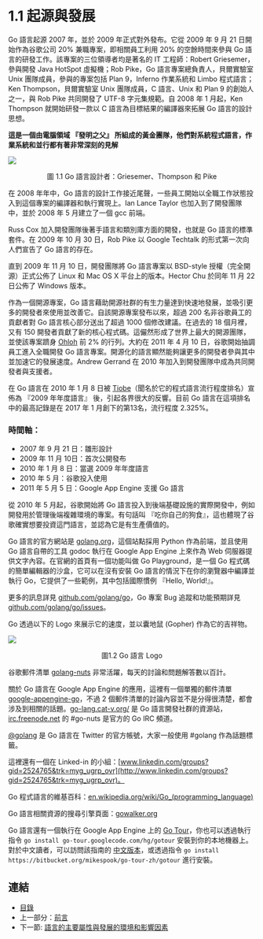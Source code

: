 # 1.1 起源與發展

Go 語言起源 2007 年，並於 2009 年正式對外發布。它從 2009 年 9 月 21 日開始作為谷歌公司 20% 兼職專案，即相關員工利用 20% 的空餘時間來參與 Go 語言的研發工作。該專案的三位領導者均是著名的 IT 工程師：Robert Griesemer，參與開發 Java HotSpot 虛擬機；Rob Pike，Go 語言專案總負責人，貝爾實驗室 Unix 團隊成員，參與的專案包括 Plan 9，Inferno 作業系統和 Limbo 程式語言；Ken Thompson，貝爾實驗室 Unix 團隊成員，C 語言、Unix 和 Plan 9 的創始人之一，與 Rob Pike 共同開發了 UTF-8 字元集規範。自 2008 年 1 月起，Ken Thompson 就開始研發一款以 C 語言為目標結果的編譯器來拓展 Go 語言的設計思想。

**這是一個由電腦領域 『發明之父』 所組成的黃金團隊，他們對系統程式語言，作業系統和並行都有著非常深刻的見解**

![](images/1.1.designers_of_Go.jpg?raw=true)

<center>圖 1.1 Go 語言設計者：Griesemer、Thompson 和 Pike</center>

在 2008 年年中，Go 語言的設計工作接近尾聲，一些員工開始以全職工作狀態投入到這個專案的編譯器和執行實現上。Ian Lance Taylor 也加入到了開發團隊中，並於 2008 年 5 月建立了一個 gcc 前端。

Russ Cox 加入開發團隊後著手語言和類別庫方面的開發，也就是 Go 語言的標準套件。在 2009 年 10 月 30 日，Rob Pike 以 Google Techtalk 的形式第一次向人們宣告了 Go 語言的存在。

直到 2009 年 11 月 10 日，開發團隊將 Go 語言專案以 BSD-style 授權（完全開源）正式公佈了 Linux 和 Mac OS X 平台上的版本。Hector Chu 於同年 11 月 22 日公佈了 Windows 版本。

作為一個開源專案，Go 語言藉助開源社群的有生力量達到快速地發展，並吸引更多的開發者來使用並改善它。自該開源專案發布以來，超過 200 名非谷歌員工的貢獻者對 Go 語言核心部分送出了超過 1000 個修改建議。在過去的 18 個月裡，又有 150 開發者貢獻了新的核心程式碼。這儼然形成了世界上最大的開源團隊，並使該專案躋身 [Ohloh](http://www.ohloh.net) 前 2% 的行列。大約在 2011 年 4 月 10 日，谷歌開始抽調員工進入全職開發 Go 語言專案。開源化的語言顯然能夠讓更多的開發者參與其中並加速它的發展速度。Andrew Gerrand 在 2010 年加入到開發團隊中成為共同開發者與支援者。

在 Go 語言在 2010 年 1 月 8 日被 [Tiobe](http://www.tiobe.com)（聞名於它的程式語言流行程度排名）宣佈為 『2009 年年度語言』 後，引起各界很大的反響。目前 Go 語言在這項排名中的最高記錄是在 2017 年 1 月創下的第13名，流行程度 2.325%。

### 時間軸：

- 2007 年 9 月 21 日：雛形設計
- 2009 年 11 月 10日：首次公開發布
- 2010 年 1 月 8 日：當選 2009 年年度語言
- 2010 年 5 月：谷歌投入使用
- 2011 年 5 月 5 日：Google App Engine 支援 Go 語言

從 2010 年 5 月起，谷歌開始將 Go 語言投入到後端基礎設施的實際開發中，例如開發用於管理後端複雜環境的專案。有句話叫 『吃你自己的狗食』，這也體現了谷歌確實想要投資這門語言，並認為它是有生產價值的。

Go 語言的官方網站是 [golang.org](http://golang.org)，這個站點採用 Python 作為前端，並且使用 Go 語言自帶的工具 godoc 執行在 Google App Engine 上來作為 Web 伺服器提供文字內容。在官網的首頁有一個功能叫做 Go Playground，是一個 Go 程式碼的簡單編輯器的沙盒，它可以在沒有安裝 Go 語言的情況下在你的瀏覽器中編譯並執行 Go，它提供了一些範例，其中包括國際慣例 『Hello, World!』。

更多的訊息詳見 [github.com/golang/go](https://github.com/golang/go)，Go 專案 Bug 追蹤和功能預期詳見 [github.com/golang/go/issues](https://github.com/golang/go/issues)。

Go 透過以下的 Logo 來展示它的速度，並以囊地鼠 (Gopher) 作為它的吉祥物。

![](images/1.2.Go_logo.jpg?raw=true)

<center>圖1.2 Go 語言 Logo</center>

谷歌郵件清單 [golang-nuts](http://groups.google.com/group/golang-nuts/) 非常活躍，每天的討論和問題解答數以百計。

關於 Go 語言在 Google App Engine 的應用，這裡有一個單獨的郵件清單 [google-appengine-go](https://groups.google.com/forum/#!forum/google-appengine-go)，不過 2 個郵件清單的討論內容並不是分得很清楚，都會涉及到相關的話題。[go-lang.cat-v.org/](http://go-lang.cat-v.org/) 是 Go 語言開發社群的資源站，[irc.freenode.net](http://irc.freenode.net) 的 #go-nuts 是官方的 Go IRC 頻道。

[@golang](https://twitter.com/golang) 是 Go 語言在 Twitter 的官方帳號，大家一般使用 #golang 作為話題標籤。

這裡還有一個在 Linked-in 的小組：[www.linkedin.com/groups?gid=2524765&trk=myg_ugrp_ovr](http://www.linkedin.com/groups?gid=2524765&trk=myg_ugrp_ovr)。

Go 程式語言的維基百科：[en.wikipedia.org/wiki/Go_(programming_language)](http://en.wikipedia.org/wiki/Go_\(programming_language\))

Go 語言相關資源的搜尋引擎頁面：[gowalker.org](https://gowalker.org)

Go 語言還有一個執行在 Google App Engine 上的 [Go Tour](http://tour.golang.org/)，你也可以透過執行指令 `go install go-tour.googlecode.com/hg/gotour` 安裝到你的本地機器上。對於中文讀者，可以訪問該指南的 [中文版本](https://tour.go-zh.org/welcome/1)，或透過指令 `go install https://bitbucket.org/mikespook/go-tour-zh/gotour` 進行安裝。

## 連結

- [目錄](directory.md)
- 上一部分：[前言](preface.md)
- 下一節: [語言的主要屬性與發展的環境和影響因素](01.2.md)
